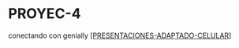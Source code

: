 # PROYEC-4
conectando con genially
[[PRESENTACIONES-ADAPTADO-CELULAR](https://view.genially.com/690159a29012fb10ebf35b70/guide-proyecton4)]
